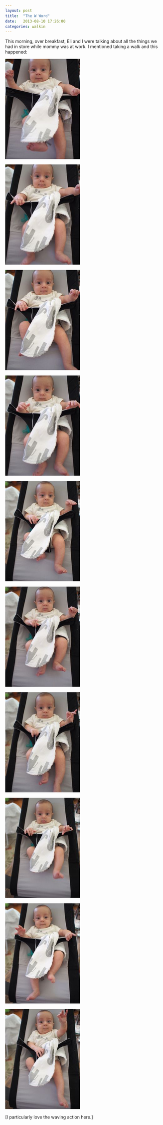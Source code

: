 ```yaml
---
layout: post
title:  "The W Word"
date:   2013-08-10 17:26:00
categories: walkin
---
```


This morning, over breakfast, Eli and I were talking about all the things we had in store while mommy was at work.  I mentioned taking a walk and this happened:

![Walkin](/images/P8110043.jpg "Walkin.")

![Walkin](/images/P8110044.jpg "Walkin.")

![Walkin](/images/P8110045.jpg "Walkin.")

![Walkin](/images/P8110047.jpg "Walkin.")

![Walkin](/images/P8110049.jpg "Walkin.")

![Walkin](/images/P8110050.jpg "Walkin.")

![Walkin](/images/P8110051.jpg "Walkin.")

![Walkin](/images/P8110052.jpg "Walkin.")

![Walkin](/images/P8110053.jpg "Walkin.")

![Walkin](/images/P8110054.jpg "Walkin.")

\[I particularly love the waving action here.\]
